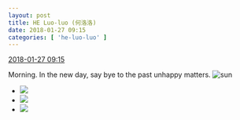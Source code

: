 ```yaml
---
layout: post
title: HE Luo-luo (何洛洛)
date: 2018-01-27 09:15
categories: [ 'he-luo-luo' ]
---
```


<div class="weibo-info">
  <a href="https://weibo.com/6117570574/G0j0ErZ1o">2018-01-27 09:15</a>
</div>

Morning. In the new day, say bye to the past unhappy matters. ![sun](https://img.t.sinajs.cn/t4/appstyle/expression/ext/normal/e5/sun.gif)

<!-- more -->

<ul class="weibo-pic-list-1">
  <li class="weibo-pic">
    <a href="//wx4.sinaimg.cn/mw690/006G0Hz8ly1fnuwbxwbvkj31ha2dc1kx.jpg"><img src="//wx4.sinaimg.cn/thumb150/006G0Hz8ly1fnuwbxwbvkj31ha2dc1kx.jpg"/></a>
  </li>
  <li class="weibo-pic">
    <a href="//wx2.sinaimg.cn/mw690/006G0Hz8ly1fnuwbzs9elj31s01s1b29.jpg"><img src="//wx2.sinaimg.cn/thumb150/006G0Hz8ly1fnuwbzs9elj31s01s1b29.jpg"/></a>
  </li>
  <li class="weibo-pic">
    <a href="//wx4.sinaimg.cn/mw690/006G0Hz8ly1fnuwc222lrj31gu2dc4qp.jpg"><img src="//wx4.sinaimg.cn/thumb150/006G0Hz8ly1fnuwc222lrj31gu2dc4qp.jpg"/></a>
  </li>
</ul>

